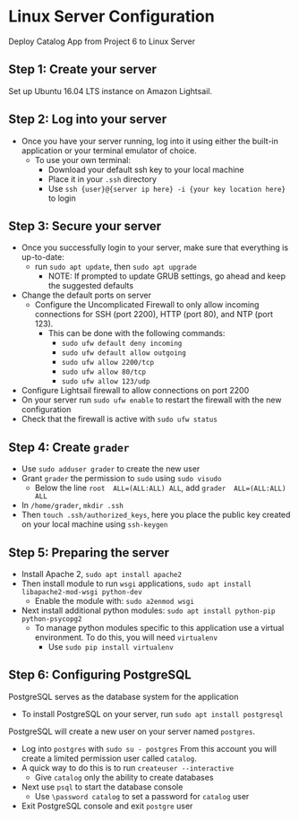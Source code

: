 # Linux Server Configuration

Deploy Catalog App from Project 6 to Linux Server

## Step 1: Create your server
Set up Ubuntu 16.04 LTS instance on Amazon Lightsail.

## Step 2: Log into your server
* Once you have your server running, log into it using either the built-in application or your terminal emulator of choice.
    * To use your own terminal:
        * Download your default ssh key to your local machine
        * Place it in your `.ssh` directory
        * Use `ssh {user}@{server ip here} -i {your key location here}` to login

## Step 3: Secure your server
* Once you successfully login to your server, make sure that everything is up-to-date:
    * run `sudo apt update`, then `sudo apt upgrade`
        * NOTE: If prompted to update GRUB settings, go ahead and keep the suggested defaults
* Change the default ports on server
    * Configure the Uncomplicated Firewall to only allow incoming connections for SSH (port 2200), HTTP (port 80), and NTP (port 123).
        * This can be done with the following commands:
            * `sudo ufw default deny incoming`
            * `sudo ufw default allow outgoing`
            * `sudo ufw allow 2200/tcp`
            * `sudo ufw allow 80/tcp`
            * `sudo ufw allow 123/udp`
* Configure Lightsail firewall to allow connections on port 2200
* On your server run `sudo ufw enable` to restart the firewall with the new configuration
* Check that the firewall is active with `sudo ufw status`

## Step 4: Create `grader`
* Use `sudo adduser grader` to create the new user
* Grant `grader` the permission to `sudo` using `sudo visudo`
    * Below the line `root  ALL=(ALL:ALL) ALL`, add `grader  ALL=(ALL:ALL) ALL`
* In `/home/grader`, `mkdir .ssh`
* Then `touch .ssh/authorized_keys`, here you place the public key created on your local machine using `ssh-keygen`

## Step 5: Preparing the server
* Install Apache 2, `sudo apt install apache2`
* Then install module to run `wsgi` applications, `sudo apt install libapache2-mod-wsgi python-dev`
    * Enable the module with: `sudo a2enmod wsgi`
* Next install additional python modules: `sudo apt install python-pip python-psycopg2`
    * To manage python modules specific to this application use a virtual environment. To do this, you will need `virtualenv`
        * Use `sudo pip install virtualenv`

## Step 6: Configuring PostgreSQL
PostgreSQL serves as the database system for the application
* To install PostgreSQL on your server, run `sudo apt install postgresql`

PostgreSQL will create a new user on your server named `postgres`.
* Log into `postgres` with `sudo su - postgres`
From this account you will create a limited permission user called `catalog`. 
* A quick way to do this is to run `createuser --interactive`
    * Give `catalog` only the ability to create databases
* Next use `psql` to start the database console
    * Use `\password catalog` to set a password for `catalog` user
* Exit PostgreSQL console and exit `postgre` user


